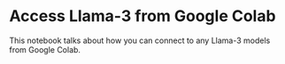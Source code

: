 # Access Llama-3 from Google Colab
This notebook talks about how you can connect to any Llama-3 models from Google Colab.
